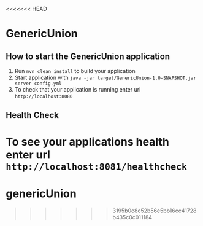 <<<<<<< HEAD
# GenericUnion

How to start the GenericUnion application
---

1. Run `mvn clean install` to build your application
1. Start application with `java -jar target/GenericUnion-1.0-SNAPSHOT.jar server config.yml`
1. To check that your application is running enter url `http://localhost:8080`

Health Check
---

To see your applications health enter url `http://localhost:8081/healthcheck`
=======
# genericUnion
>>>>>>> 3195b0c8c52b56e5bb16cc41728b435c0c011184
